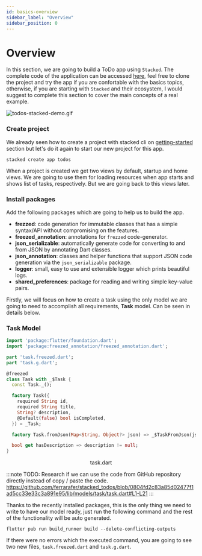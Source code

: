 ```yaml
---
id: basics-overview
sidebar_label: "Overview"
sidebar_position: 0
---
```


# Overview

In this section, we are going to build a ToDo app using `Stacked`. The complete code of the application can be accessed [here](https://github.com/ferrarafer/stacked_todos), feel free to clone the project and try the app if you are confortable with the basics topics, otherwise, if you are starting with `Stacked` and their ecosystem, I would suggest to complete this section to cover the main concepts of a real example.

![todos-stacked-demo.gif](todos-stacked-demo.gif)

### Create project

We already seen how to create a project with stacked cli on [getting-started](/docs/getting-started/quick-start) section but let's do it again to start our new project for this app.

```shell
stacked create app todos
```

When a project is created we get two views by default, startup and home views. We are going to use them for loading resources when app starts and shows list of tasks, respectively. But we are going back to this views later.

### Install packages

Add the following packages which are going to help us to build the app.

- **frezzed**: code generation for immutable classes that has a simple syntax/API without compromising on the features.
- **freezed_annotation**: annotations for `frezzed` code-generator.
- **json_serializable**: automatically generate code for converting to and from JSON by annotating Dart classes.
- **json_annotation**: classes and helper functions that support JSON code generation via the `json_serializable` package.
- **logger**: small, easy to use and extensible logger which prints beautiful logs.
- **shared_preferences**: package for reading and writing simple key-value pairs.

Firstly, we will focus on how to create a task using the only model we are going to need to accomplish all requirements, **Task** model. Can be seen in details below.

### Task Model
```dart
import 'package:flutter/foundation.dart';
import 'package:freezed_annotation/freezed_annotation.dart';

part 'task.freezed.dart';
part 'task.g.dart';

@freezed
class Task with _$Task {
  const Task._();

  factory Task({
    required String id,
    required String title,
    String? description,
    @Default(false) bool isCompleted,
  }) = _Task;

  factory Task.fromJson(Map<String, Object?> json) => _$TaskFromJson(json);

  bool get hasDescription => description != null;
}
```
<p align = "center">task.dart</p>

:::note
TODO: Research if we can use the code from GitHub repository directly instead of copy / paste the code.
https://github.com/ferrarafer/stacked_todos/blob/0804fd2c83a85d02477f1ad5cc33e33c3a891e95/lib/models/task/task.dart#L1-L21
:::

Thanks to the recently installed packages, this is the only thing we need to write to have our model ready, just run the following command and the rest of the functionality will be auto generated.

```shell
flutter pub run build_runner build --delete-conflicting-outputs
```

If there were no errors which the executed command, you are going to see two new files, `task.freezed.dart` and `task.g.dart`.
